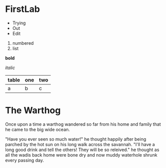 FirstLab
========

* Trying
* Out
* Edit
 
1. numbered
2. list

**bold**

*italic*

| table |one | two |
|---|---|---|
| a | b | c |


The Warthog
=====

 Once upon a time a warthog wandered so far from his home and family that he came to the big wide ocean. 
 
 "Have you ever seen so much water!" he thought happily after being parched by the hot sun on his long walk across the savannah. "I'll have a long good drink and tell the others! They will be so releived." he thought as all the wadis back home were bone dry and now muddy  waterhole shrunk every passing day. 
 
 
 
